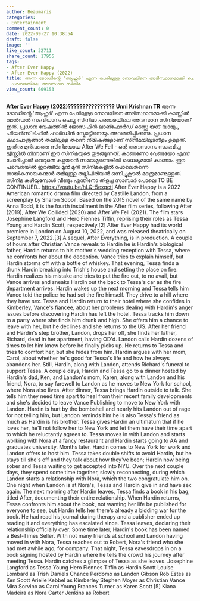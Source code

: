 ```yaml
---
author: Beaumaris
categories:
- Entertainment
comment_count: 0
date: 2022-09-27 10:38:54
draft: false
image: ''
like_count: 32711
share_count: 17955
tags:
- After Ever Happy
- After Ever Happy (2022)
title: അന്ന ടോഡിൻ്റെ 'ആഫ്റ്റർ' എന്ന പേരിലുള്ള നോവലിനെ അടിസ്ഥാനമാക്കി ചെയ്ത സിനിമാ
  പരമ്പരയിലെ അവസാന സിനിമ
view_count: 609153
---
```


**After Ever Happy (2022)????????????????** **Unni Krishnan TR** അന്ന ടോഡിൻ്റെ 'ആഫ്റ്റർ' എന്ന പേരിലുള്ള നോവലിനെ അടിസ്ഥാനമാക്കി കാസ്റ്റിൽ ലാൻഡൻ സംവിധാനം ചെയ്ത സിനിമാ പരമ്പരയിലെ അവസാന സിനിമയാണ് ഇത്. പ്രധാന വേഷത്തിൽ ജോസഫിൻ ലാങ്ഫോർഡ് ടെസ്സ യങ് യായും, ഫിയൻസ് ടിഫിൻ ഹാർഡിൻ സ്കോട്ടിനെയും അവതരിപ്പിക്കുന്നു. പ്രധാന കഥാപാത്രങ്ങൾ തമ്മിലുള്ള തന്നെ നിമിഷങ്ങളാണ് സിനിമയിലുടനീളം ഉള്ളത്. ഇതിനു മുൻപത്തെ സിനിമയായ After We Fell - ന്റെ അവസാനം സംഭവിച്ച ട്വിസ്റ്റിൽ നിന്നാണ് ഈ സിനിമയുടെ തുടങ്ങുന്നത്. കാണണോ വേണ്ടയോ എന്ന് ചോദിച്ചാൽ വെറുതെ കളയാൻ സമയമുണ്ടെങ്കിൽ ധൈര്യമായി കാണാം. ഈ പരമ്പരയിൽ ഇറങ്ങിയ മൂൻ മുൻ സിനിമകളിൽ പോലെതന്നെ നായികനായകന്മാർ തമിലുള്ള തല്ലിപിരിയൽ ഒന്നിച്ചുകൂടൽ മാത്രമാണുള്ളത്. സിനിമ കഴിയുമ്പോൾ വീണ്ടും എന്തിനോ തിളച്ച സാമ്പാർ പോലെ TO BE CONTINUED.. https://youtu.be/hLQ-5exgctI After Ever Happy is a 2022 American romantic drama film directed by Castille Landon, from a screenplay by Sharon Soboil. Based on the 2015 novel of the same name by Anna Todd, it is the fourth installment in the After film series, following After (2019), After We Collided (2020) and After We Fell (2021). The film stars Josephine Langford and Hero Fiennes Tiffin, reprising their roles as Tessa Young and Hardin Scott, respectively.[2] After Ever Happy had its world premiere in London on August 10, 2022, and was released theatrically on September 7, 2022.[3] A sequel, After Everything, is in production. A couple of hours after Christian Vance reveals to Hardin he is Hardin's biological father, Hardin returns to his mother's wedding reception with Tessa, where he confronts her about the deception. Vance tries to explain himself, but Hardin storms off with a bottle of whiskey. That evening, Tessa finds a drunk Hardin breaking into Trish's house and setting the place on fire. Hardin realizes his mistake and tries to put the fire out, to no avail, but Vance arrives and sneaks Hardin out the back to Tessa's car as the fire department arrives. Hardin wakes up the next morning and Tessa tells him Vance told the police he had set the fire himself. They drive to a hill where they have sex. Tessa and Hardin return to their hotel where she confides in Kimberley, Vance's fiancee, about her problems dealing with Hardin's anger issues before discovering Hardin has left the hotel. Tessa tracks him down to a party where she finds him drunk and high. She offers him a chance to leave with her, but he declines and she returns to the US. After her friend and Hardin's step brother, Landon, drops her off, she finds her father, Richard, dead in her apartment, having OD'd. Landon calls Hardin dozens of times to let him know before he finally picks up. He returns to Tessa and tries to comfort her, but she hides from him. Hardin argues with her mom, Carol, about whether he's good for Tessa's life and how he always abandons her. Still, Hardin, along with Landon, attends Richard's funeral to support Tessa. A couple days, Hardin and Tessa go to a dinner hosted by Hardin's dad, Ken, and Landon's mom, Karen, along with Landon and his friend, Nora, to say farewell to Landon as he moves to New York for school, where Nora also lives. After dinner, Tessa brings Hardin outside to talk. She tells him they need time apart to heal from their recent family developments and she's decided to leave Vance Publishing to move to New York with Landon. Hardin is hurt by the bombshell and nearly hits Landon out of rage for not telling him, but Landon reminds him he is also Tessa's friend as much as Hardin is his brother. Tessa gives Hardin an ultimatum that if he loves her, he'll not follow her to New York and let them have their time apart to which he reluctantly agrees to. Tessa moves in with Landon and starts working with Nora at a fancy restaurant and Hardin starts going to AA and graduates university. Months later, Hardin comes to New York for work and Landon offers to host him. Tessa takes double shifts to avoid Hardin, but he stays till she's off and they talk about how they've been; Hardin now being sober and Tessa waiting to get accepted into NYU. Over the next couple days, they spend some time together, slowly reconnecting, during which Landon starts a relationship with Nora, which the two congratulate him on. One night when Landon is at Nora's, Tessa and Hardin give in and have sex again. The next morning after Hardin leaves, Tessa finds a book in his bag, titled After, documenting their entire relationship. When Hardin returns, Tessa confronts him about the book, not wanting her life be published for everyone to see, but Hardin tells her there's already a bidding war for the book. He had read his journal during therapy and a publisher ended up reading it and everything has escalated since. Tessa leaves, declaring their relationship officially over. Some time later, Hardin's book has been named a Best-Times Seller. With not many friends at school and Landon having moved in with Nora, Tessa reaches out to Robert, Nora's friend who she had met awhile ago, for company. That night, Tessa eavesdrops in on a book signing hosted by Hardin where he tells the crowd his journey after meeting Tessa. Hardin catches a glimpse of Tessa as she leaves. Josephine Langford as Tessa Young Hero Fiennes Tiffin as Hardin Scott Louise Lombard as Trish Daniels Chance Perdomo as Landon Gibson Rob Estes as Ken Scott Arielle Kebbel as Kimberley Stephen Moyer as Christian Vance Mira Sorvino as Carol Young Frances Turner as Karen Scott [5] Kiana Madeira as Nora Carter Jenkins as Robert